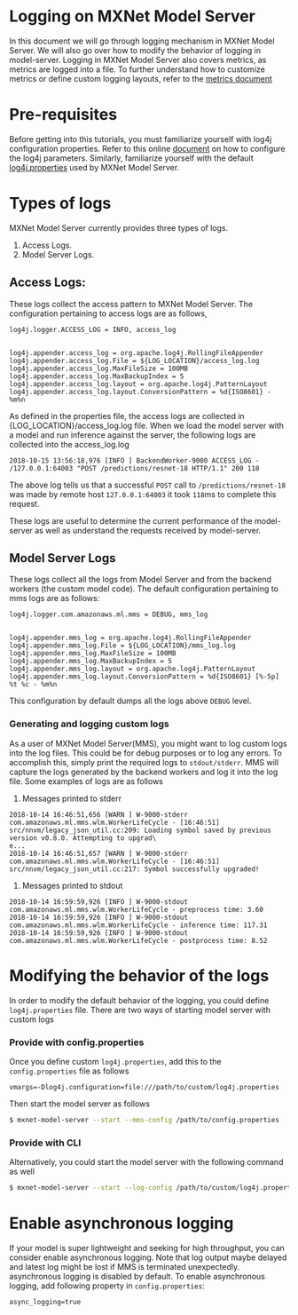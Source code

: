 # Logging on MXNet Model Server

In this document we will go through logging mechanism in MXNet Model Server. We will also go over how to modify the behavior of logging in model-server. Logging in MXNet Model Server also covers
metrics, as metrics are logged into a file. To further understand how to customize metrics or define custom logging layouts, refer to the [metrics document](metrics.md)

# Pre-requisites
Before getting into this tutorials, you must familiarize yourself with log4j configuration properties. Refer to this online [document](https://logging.apache.org/log4j/2.x/manual/configuration.html)
on how to configure the log4j parameters. Similarly, familiarize yourself with the default [log4j.properties](../frontend/server/src/main/resources/log4j.properties) used by 
MXNet Model Server. 

# Types of logs
MXNet Model Server currently provides three types of logs.
1. Access Logs.
1. Model Server Logs.

## Access Logs:
These logs collect the access pattern to MXNet Model Server. The configuration pertaining to access logs are as follows,
```properties
log4j.logger.ACCESS_LOG = INFO, access_log


log4j.appender.access_log = org.apache.log4j.RollingFileAppender
log4j.appender.access_log.File = ${LOG_LOCATION}/access_log.log
log4j.appender.access_log.MaxFileSize = 100MB
log4j.appender.access_log.MaxBackupIndex = 5
log4j.appender.access_log.layout = org.apache.log4j.PatternLayout
log4j.appender.access_log.layout.ConversionPattern = %d{ISO8601} - %m%n
```

As defined in the properties file, the access logs are collected in {LOG_LOCATION}/access_log.log file. When we load the model server
with a model and run inference against the server, the following logs are collected into the access_log.log
```text
2018-10-15 13:56:18,976 [INFO ] BackendWorker-9000 ACCESS_LOG - /127.0.0.1:64003 "POST /predictions/resnet-18 HTTP/1.1" 200 118
```
The above log tells us that a successful `POST` call to `/predictions/resnet-18` was made by remote host `127.0.0.1:64003` it took `118`ms to complete this request.

These logs are useful to determine the current performance of the model-server as well as understand the requests received by model-server.

## Model Server Logs
These logs collect all the logs from Model Server and from the backend workers (the custom model code).
The default configuration pertaining to mms logs are as follows:
```properties
log4j.logger.com.amazonaws.ml.mms = DEBUG, mms_log


log4j.appender.mms_log = org.apache.log4j.RollingFileAppender
log4j.appender.mms_log.File = ${LOG_LOCATION}/mms_log.log
log4j.appender.mms_log.MaxFileSize = 100MB
log4j.appender.mms_log.MaxBackupIndex = 5
log4j.appender.mms_log.layout = org.apache.log4j.PatternLayout
log4j.appender.mms_log.layout.ConversionPattern = %d{ISO8601} [%-5p] %t %c - %m%n
```

This configuration by default dumps all the logs above `DEBUG` level. 

### Generating and logging custom logs
As a user of MXNet Model Server(MMS), you might want to log custom logs into the log files. This could be for debug purposes or
to log any errors. To accomplish this, simply print the required logs to `stdout/stderr`. MMS will capture the logs generated by the 
backend workers and log it into the log file. Some examples of logs are as follows

1. Messages printed to stderr 
```text
2018-10-14 16:46:51,656 [WARN ] W-9000-stderr com.amazonaws.ml.mms.wlm.WorkerLifeCycle - [16:46:51] src/nnvm/legacy_json_util.cc:209: Loading symbol saved by previous version v0.8.0. Attempting to upgrad\
e...
2018-10-14 16:46:51,657 [WARN ] W-9000-stderr com.amazonaws.ml.mms.wlm.WorkerLifeCycle - [16:46:51] src/nnvm/legacy_json_util.cc:217: Symbol successfully upgraded!
```
 
1. Messages printed to stdout 
```text
2018-10-14 16:59:59,926 [INFO ] W-9000-stdout com.amazonaws.ml.mms.wlm.WorkerLifeCycle - preprocess time: 3.60
2018-10-14 16:59:59,926 [INFO ] W-9000-stdout com.amazonaws.ml.mms.wlm.WorkerLifeCycle - inference time: 117.31
2018-10-14 16:59:59,926 [INFO ] W-9000-stdout com.amazonaws.ml.mms.wlm.WorkerLifeCycle - postprocess time: 8.52
```

# Modifying the behavior of the logs
In order to modify the default behavior of the logging, you could define `log4j.properties` file. There are two ways of starting
model server with custom logs

### Provide with config.properties
 Once you define custom `log4j.properties`, add this to the 
`config.properties` file as follows

```properties
vmargs=-Dlog4j.configuration=file:///path/to/custom/log4j.properties
```
Then start the model server as follows
```bash
$ mxnet-model-server --start --mms-config /path/to/config.properties
```
### Provide with CLI 
Alternatively, you could start the model server with the following command as well

```bash
$ mxnet-model-server --start --log-config /path/to/custom/log4j.properties
```

# Enable asynchronous logging
If your model is super lightweight and seeking for high throughput, you can consider enable asynchronous logging.
Note that log output maybe delayed and latest log might be lost if MMS is terminated unexpectedly.
asynchronous logging is disabled by default.
To enable asynchronous logging, add following property in `config.properties`:
 
```properties
async_logging=true
```

